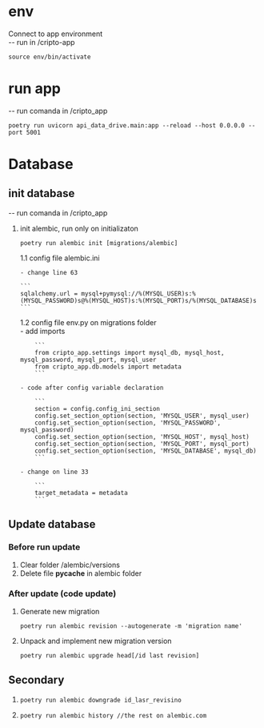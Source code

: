 
# env

Connect to app environment  
-- run in /cripto-app

```
source env/bin/activate
```

# run app

-- run comanda in /cripto_app

```
poetry run uvicorn api_data_drive.main:app --reload --host 0.0.0.0 --port 5001
```

# Database

## init database
-- run comanda in /cripto_app

1.  init alembic, run only on initializaton  
    ```
    poetry run alembic init [migrations/alembic]
    ```

    1.1 config file alembic.ini   

        - change line 63  

        ```
        sqlalchemy.url = mysql+pymysql://%(MYSQL_USER)s:%(MYSQL_PASSWORD)s@%(MYSQL_HOST)s:%(MYSQL_PORT)s/%(MYSQL_DATABASE)s
        ```

    1.2 config file env.py on migrations folder  
        - add imports   

            ```
            from cripto_app.settings import mysql_db, mysql_host, mysql_password, mysql_port, mysql_user
            from cripto_app.db.models import metadata
            ```

        - code after config variable declaration

            ```
            section = config.config_ini_section
            config.set_section_option(section, 'MYSQL_USER', mysql_user)
            config.set_section_option(section, 'MYSQL_PASSWORD', mysql_password)
            config.set_section_option(section, 'MYSQL_HOST', mysql_host)
            config.set_section_option(section, 'MYSQL_PORT', mysql_port)
            config.set_section_option(section, 'MYSQL_DATABASE', mysql_db)
            ```

        - change on line 33

            ```
            target_metadata = metadata
            ```

## Update database
### Before run update
1. Clear folder /alembic/versions
2. Delete file __pycache__ in alembic folder

### After update (code update)

1. Generate new migration
    ```
    poetry run alembic revision --autogenerate -m 'migration name'
    ```
2. Unpack and implement new migration version
    ```
    poetry run alembic upgrade head[/id last revision]
    ```

## Secondary
1. 
    ```
    poetry run alembic downgrade id_lasr_revisino
    ```
2. 
    ```
    poetry run alembic history //the rest on alembic.com
    ```
